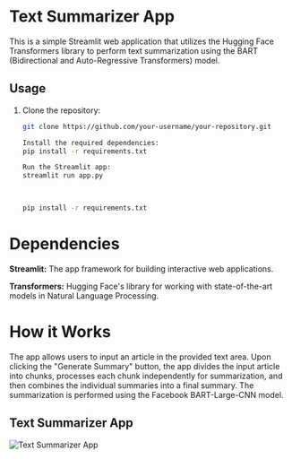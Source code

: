# Text Summarizer App

This is a simple Streamlit web application that utilizes the Hugging Face Transformers library to perform text summarization using the BART (Bidirectional and Auto-Regressive Transformers) model.

## Usage

1. Clone the repository:

   ```bash
   git clone https://github.com/your-username/your-repository.git

   Install the required dependencies:
   pip install -r requirements.txt
   
   Run the Streamlit app:
   streamlit run app.py

 

   pip install -r requirements.txt

# Dependencies
**Streamlit:** The app framework for building interactive web applications.

**Transformers:** Hugging Face's library for working with state-of-the-art models in Natural Language Processing.

# How it Works
The app allows users to input an article in the provided text area. Upon clicking the "Generate Summary" button, the app divides the input article into chunks, processes each chunk independently for summarization, and then combines the individual summaries into a final summary. The summarization is performed using the Facebook BART-Large-CNN model.


## Text Summarizer App

![Text Summarizer App]([https://github.com/mzaid295/Text-Summarization-Using-Hugging-Face-and-Streamlit/blob/f001581b3820e1afdcbec8ff831ec782cf8b87f2/Final%20Output.JPG])
